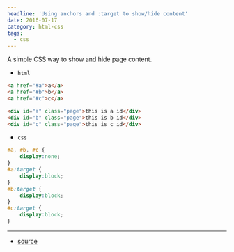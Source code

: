 ```yaml
---
headline: 'Using anchors and :target to show/hide content'
date: 2016-07-17
category: html-css
tags:
  - css
---
```


A simple CSS way to show and hide page content.

- `html`

```html
<a href="#a">a</a>
<a href="#b">b</a>
<a href="#c">c</a>

<div id="a" class="page">this is a id</div>
<div id="b" class="page">this is b id</div>
<div id="c" class="page">this is c id</div>
```

- `css`

```css
#a, #b, #c {
    display:none;
}
#a:target {
    display:block;
}
#b:target {
    display:block;
}
#c:target {
    display:block;
}
```

---
- [source](https://stackoverflow.com/questions/18849520/css-show-hide-content-with-anchor-name#18849682)